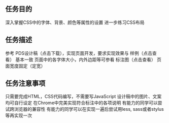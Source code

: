 ## 任务目的
深入掌握CSS中的字体、背景、颜色等属性的设置
进一步练习CSS布局

## 任务描述
参考 PDS设计稿（点击下载），实现页面开发，要求实现效果与 样例（点击查看） 基本一致
页面中的各字体大小，内外边距等可参看 标注图（点击查看）
页面宽度固定（定宽）

## 任务注意事项
只需要完成HTML，CSS代码编写，不需要写JavaScript
设计稿中的图片、文案均可自行设定
在Chrome中完美实现符合标注中的各项说明
有能力的同学可以尝试跨浏览器的兼容性
有能力的同学可以在实现一遍后尝试用less, sass或者stylus等再实现一次

